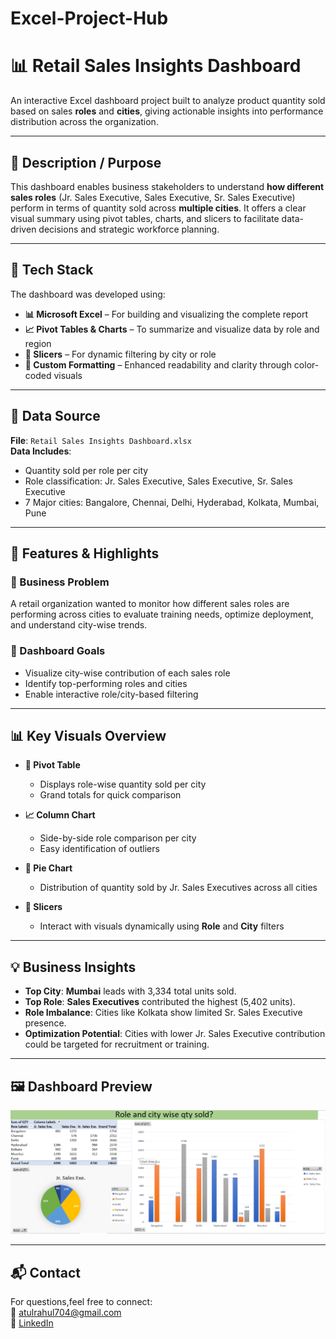 # Excel-Project-Hub
# 📊 Retail Sales Insights Dashboard

An interactive Excel dashboard project built to analyze product quantity sold based on sales **roles** and **cities**, giving actionable insights into performance distribution across the organization.

---

## 📌 Description / Purpose

This dashboard enables business stakeholders to understand **how different sales roles** (Jr. Sales Executive, Sales Executive, Sr. Sales Executive) perform in terms of quantity sold across **multiple cities**. It offers a clear visual summary using pivot tables, charts, and slicers to facilitate data-driven decisions and strategic workforce planning.

---

## 🧰 Tech Stack

The dashboard was developed using:

- **📊 Microsoft Excel** – For building and visualizing the complete report  
- **📈 Pivot Tables & Charts** – To summarize and visualize data by role and region  
- **🔘 Slicers** – For dynamic filtering by city or role  
- **📐 Custom Formatting** – Enhanced readability and clarity through color-coded visuals

---

## 📂 Data Source

**File**: `Retail Sales Insights Dashboard.xlsx`  
**Data Includes**:
- Quantity sold per role per city
- Role classification: Jr. Sales Executive, Sales Executive, Sr. Sales Executive
- 7 Major cities: Bangalore, Chennai, Delhi, Hyderabad, Kolkata, Mumbai, Pune

---

## 🚀 Features & Highlights

### 🔎 Business Problem

A retail organization wanted to monitor how different sales roles are performing across cities to evaluate training needs, optimize deployment, and understand city-wise trends.

### 🎯 Dashboard Goals

- Visualize city-wise contribution of each sales role  
- Identify top-performing roles and cities  
- Enable interactive role/city-based filtering

---

## 📊 Key Visuals Overview

- **📌 Pivot Table**  
  - Displays role-wise quantity sold per city  
  - Grand totals for quick comparison  

- **📈 Column Chart**  
  - Side-by-side role comparison per city  
  - Easy identification of outliers  

- **🥧 Pie Chart**  
  - Distribution of quantity sold by Jr. Sales Executives across all cities  

- **🧩 Slicers**  
  - Interact with visuals dynamically using **Role** and **City** filters  

---

## 💡 Business Insights

- **Top City**: **Mumbai** leads with 3,334 total units sold.  
- **Top Role**: **Sales Executives** contributed the highest (5,402 units).  
- **Role Imbalance**: Cities like Kolkata show limited Sr. Sales Executive presence.  
- **Optimization Potential**: Cities with lower Jr. Sales Executive contribution could be targeted for recruitment or training.

---

## 🖼️ Dashboard Preview

![Retail Sales Dashboard](https://github.com/atulrahul07/Excel-Project-Hub/blob/main/Snapshot%20of%20sales%20dashboard.png)

---

## 📬 Contact

For questions,feel free to connect:  
📧 atulrahul704@gmail.com  
🔗 [LinkedIn](https://www.linkedin.com/in/atul-kumar-pal/)
